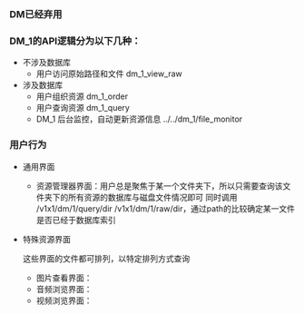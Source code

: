 ### DM已经弃用

### DM_1的API逻辑分为以下几种：
* 不涉及数据库
    * 用户访问原始路径和文件   dm_1_view_raw
* 涉及数据库
    * 用户组织资源    dm_1_order
    * 用户查询资源    dm_1_query
    * DM_1 后台监控，自动更新资源信息    ../../dm_1/file_monitor
### 用户行为
* 通用界面
    * 资源管理器界面：用户总是聚焦于某一个文件夹下，所以只需要查询该文件夹下的所有资源的数据库与磁盘文件情况即可
        同时调用 /v1x1/dm/1/query/dir /v1x1/dm/1/raw/dir，通过path的比较确定某一文件是否已经于数据库索引
* 特殊资源界面
    
    这些界面的文件都可排列，以特定排列方式查询
    
    * 图片查看界面：
    * 音频浏览界面：
    * 视频浏览界面：